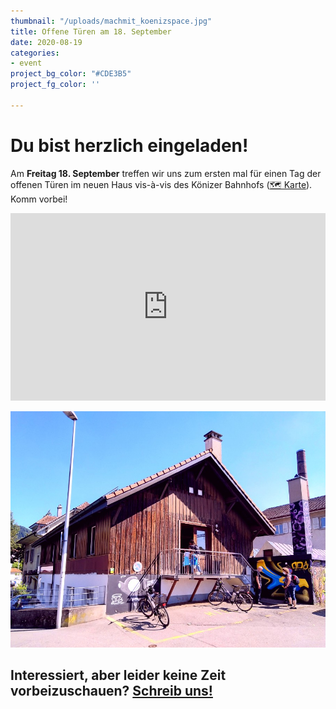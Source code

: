 ```yaml
---
thumbnail: "/uploads/machmit_koenizspace.jpg"
title: Offene Türen am 18. September
date: 2020-08-19
categories:
- event
project_bg_color: "#CDE3B5"
project_fg_color: ''

---
```

# Du bist herzlich eingeladen!

Am **Freitag 18. September** treffen wir uns zum ersten mal für einen Tag der offenen Türen im neuen Haus vis-à-vis des Könizer Bahnhofs ([🗺️ Karte](https://s.geo.admin.ch/8b904d58a8)). Komm vorbei!

<iframe src="https://map.geo.admin.ch/embed.html?lang=en&topic=ech&bgLayer=ch.swisstopo.pixelkarte-farbe&layers=ch.swisstopo.zeitreihen,ch.bfs.gebaeude_wohnungs_register,ch.bav.haltestellen-oev,ch.swisstopo.swisstlm3d-wanderwege,KML%7C%7Chttps:%2F%2Fpublic.geo.admin.ch%2FtFXHHDopTrSDOcJyyYh7AA&layers_opacity=1,1,1,0.8,1&layers_visibility=false,false,false,false,true&layers_timestamp=18641231,,,,&E=2598292&N=1197183&zoom=11&crosshair=marker" width="100%" height="300" frameborder="0" style="border:0"></iframe>

![](/uploads/IMG_20200805_161006.jpg)

## Interessiert, aber leider keine Zeit vorbeizuschauen? [Schreib uns!](/contact)
